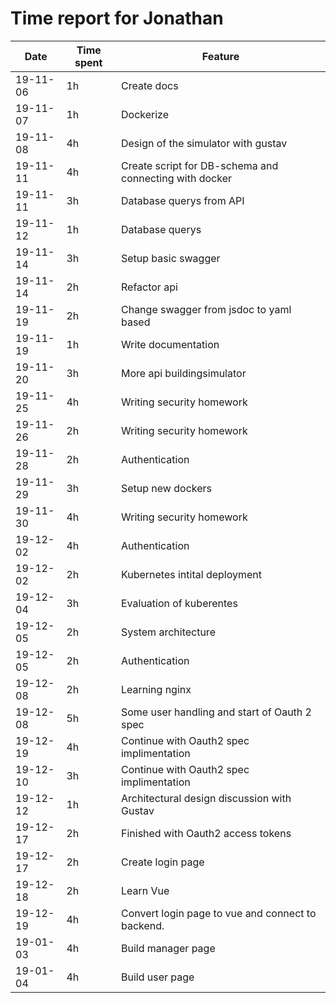 # Time report for Jonathan


Date | Time spent | Feature
--- | --- | ---
19-11-06 | 1h | Create docs
19-11-07 | 1h | Dockerize
19-11-08 | 4h | Design of the simulator with gustav
19-11-11 | 4h | Create script for DB-schema and connecting with docker
19-11-11 | 3h | Database querys from API
19-11-12 | 1h | Database querys
19-11-14 | 3h | Setup basic swagger
19-11-14 | 2h | Refactor api
19-11-19 | 2h | Change swagger from jsdoc to yaml based
19-11-19 | 1h | Write documentation
19-11-20 | 3h | More api buildingsimulator
19-11-25 | 4h | Writing security homework
19-11-26 | 2h | Writing security homework
19-11-28 | 2h | Authentication
19-11-29 | 3h | Setup new dockers
19-11-30 | 4h | Writing security homework
19-12-02 | 4h | Authentication
19-12-02 | 2h | Kubernetes intital deployment
19-12-04 | 3h | Evaluation of kuberentes
19-12-05 | 2h | System architecture
19-12-05 | 2h | Authentication
19-12-08 | 2h | Learning nginx
19-12-08 | 5h | Some user handling and start of Oauth 2 spec
19-12-19 | 4h | Continue with Oauth2 spec implimentation
19-12-10 | 3h | Continue with Oauth2 spec implimentation
19-12-12 | 1h | Architectural design discussion with Gustav
19-12-17 | 2h | Finished with Oauth2 access tokens
19-12-17 | 2h | Create login page
19-12-18 | 2h | Learn Vue
19-12-19 | 4h | Convert login page to vue and connect to backend.
19-01-03 | 4h | Build manager page
19-01-04 | 4h | Build user page

